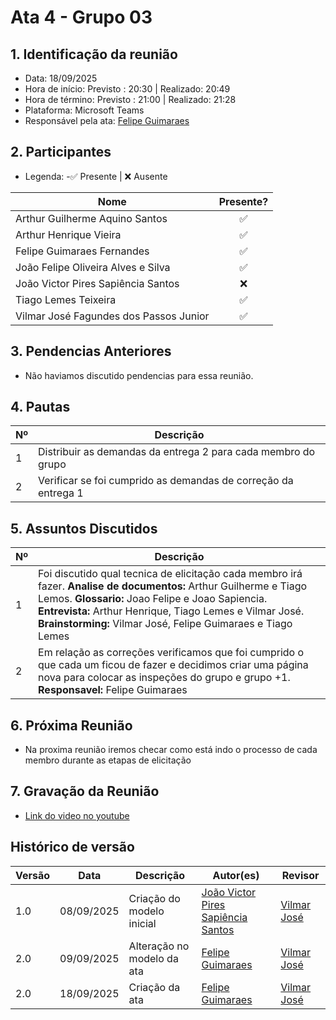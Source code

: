 # Ata 4 - Grupo 03

## 1. Identificação da reunião
- Data: 18/09/2025
- Hora de início: Previsto : 20:30 | Realizado: 20:49
- Hora de término: Previsto : 21:00 | Realizado: 21:28
- Plataforma: Microsoft Teams
- Responsável pela ata: [Felipe Guimaraes](https://github.com/felipegf1)

## 2. Participantes

- Legenda:
-✅ Presente | ❌ Ausente

| Nome                                   | Presente? |
|-----------------------------------------|:---------:|
| Arthur Guilherme Aquino Santos          | ✅        |
| Arthur Henrique Vieira                  | ✅        |
| Felipe Guimaraes Fernandes              | ✅        |
| João Felipe Oliveira Alves e Silva      | ✅        |
| João Victor Pires Sapiência Santos      | ❌        |
| Tiago Lemes Teixeira                    | ✅        |
| Vilmar José Fagundes dos Passos Junior  | ✅        |

## 3. Pendencias Anteriores

- Não haviamos discutido pendencias para essa reunião.

## 4. Pautas

| Nº | Descrição                                   |
|----|---------------------------------------------|
| 1  | Distribuir as demandas da entrega 2 para cada membro do grupo    |
| 2  | Verificar se foi cumprido as demandas de correção da entrega 1  | 

## 5. Assuntos Discutidos

| Nº | Descrição                                   |
|----|---------------------------------------------|
| 1  | Foi discutido qual tecnica de elicitação cada membro irá fazer. **Analise de documentos:** Arthur  Guilherme e Tiago Lemos. **Glossario:** Joao Felipe e Joao Sapiencia. **Entrevista:** Arthur Henrique, Tiago Lemes e Vilmar José. **Brainstorming:** Vilmar José, Felipe Guimaraes e Tiago Lemes  |
| 2  | Em relação as correções verificamos que foi cumprido o que cada um ficou de fazer e decidimos criar uma página nova para colocar as inspeções do grupo e grupo +1. **Responsavel:** Felipe Guimaraes |

## 6. Próxima Reunião

- Na proxima reunião iremos checar como está indo o processo de cada membro durante as etapas de elicitação

## 7. Gravação da Reunião

- [Link do video no youtube]()

## Histórico de versão

| Versão | Data | Descrição | Autor(es) | Revisor |
| ---- | ----- | ----- | ---- | ----- | 
| 1.0 | 08/09/2025 | Criação do modelo inicial | [João Victor Pires Sapiência Santos](https://github.com/JoaoSapiencia) | [Vilmar José](https://github.com/VilmarFagundes) |
| 2.0 | 09/09/2025 | Alteração no modelo da ata | [Felipe Guimaraes](https://github.com/felipegf1) | [Vilmar José](https://github.com/VilmarFagundes) |
| 2.0 | 18/09/2025 | Criação da ata | [Felipe Guimaraes](https://github.com/felipegf1) | [Vilmar José](https://github.com/VilmarFagundes) |

